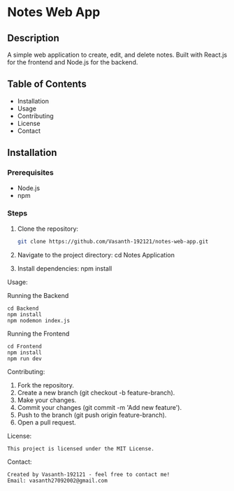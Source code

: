 # Notes Web App

## Description
A simple web application to create, edit, and delete notes. Built with React.js for the frontend and Node.js for the backend.

## Table of Contents
- Installation
- Usage
- Contributing
- License
- Contact

## Installation
### Prerequisites
- Node.js
- npm

### Steps
1. Clone the repository:
   ```bash
   git clone https://github.com/Vasanth-192121/notes-web-app.git

2. Navigate to the project directory:
    cd Notes Application

3. Install dependencies:
    npm install

Usage:

Running the Backend

    cd Backend
    npm install 
    npm nodemon index.js

Running the Frontend

    cd Frontend
    npm install
    npm run dev

Contributing:

1. Fork the repository.
2. Create a new branch (git checkout -b feature-branch).
3. Make your changes.
4. Commit your changes (git commit -m 'Add new feature').
5. Push to the branch (git push origin feature-branch).
6. Open a pull request.

License:

    This project is licensed under the MIT License.

Contact:

    Created by Vasanth-192121 - feel free to contact me!
    Email: vasanth27092002@gmail.com


